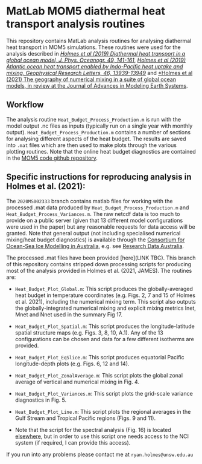 # MatLab MOM5 diathermal heat transport analysis routines

This repository contains MatLab analysis routines for analysing
diathermal heat transport in MOM5 simulations. These routines were
used for the analysis described in [*Holmes et al (2019) Diathermal
heat transport in a global ocean model, J. Phys. Oceanogr. 49,
141-161*](https://doi.org/10.1175/JPO-D-18-0098.1), [*Holmes et al
(2019) Atlantic ocean heat transport enabled by Indo-Pacific heat
uptake and mixing, Geophysical Research Letters, 46,
13939-13949*](https://doi.org/10.1029/2019GL085160) and [*Holmes et al
(2021) The geography of numerical mixing in a suite of global ocean
models, in review at the Journal of Advances in Modeling Earth
Systems](https://www.essoar.org/doi/10.1002/essoar.10504439.1).

## Workflow

The analysis routine `Heat_Budget_Process_Production.m` is run with
the model output .nc files as inputs (typically run on a single year
with monthly output). `Heat_Budget_Process_Production.m` contains a
number of sections for analysing different aspects of the heat
budget. The results are saved into `.mat` files which are then used to
make plots through the various plotting routines. Note that the online
heat budget diagnostics are contained in the [MOM5 code github
repository](https://github.com/mom-ocean/MOM5).

## Specific instructions for reproducing analysis in Holmes et al. (2021):

The `2020MS002333` branch contains matlab files for working with the
processed .mat data produced by `Heat_Budget_Process_Production.m` and
`Heat_Budget_Process_Variances.m`. The raw netcdf data is too much to
provide on a public server (given that 13 different model
configurations were used in the paper) but any reasonable requests for
data access will be granted. Note that general output (not including
specialised numerical mixing/heat budget diagnostics) is available
through the [Consortium for Ocean-Sea Ice Modelling in
Australia](http://cosima.org.au/), e.g. see [Research Data
Australia](https://researchdata.edu.au/cosima-model-output-collection/993052).

The processed .mat files have been provided [here](LINK TBC). This
branch of this repository contains stripped down processing scripts
for producing most of the analysis provided in Holmes et al. (2021,
JAMES). The routines are:

- `Heat_Budget_Plot_Global.m`: This script produces the
  globally-averaged heat budget in temperature coordinates
  (e.g. Figs. 2, 7 and 15 of Holmes et al. 2021), including the
  numerical mixing term. This script also outputs the
  globally-integrated numerical mixing and explicit mixing metrics
  Inet, Mnet and Nnet used in the summary Fig 17.

- `Heat_Budget_Plot_Spatial.m`: This script produces the
  longitude-latitude spatial structure maps (e.g. Figs. 3, 8, 10,
  A.1). Any of the 13 configurations can be chosen and data for a few
  different isotherms are provided.

- `Heat_Budget_Plot_EqSlice.m`: This script produces equatorial Pacific
  longitude-depth plots (e.g. Figs. 6, 12 and 14).

- `Heat_Budget_Plot_ZonalAverage.m`: This script plots the global zonal
  average of vertical and numerical mixing in Fig. 4.

- `Heat_Budget_Plot_Variances.m`: This script plots the grid-scale
  variance diagnostics in Fig. 5.

- `Heat_Budget_Plot_Line.m`: This script plots the regional averages
  in the Gulf Stream and Tropical Pacific regions (Figs. 9 and 11).

- Note that the script for the spectral analysis (Fig. 16) is located
  [elsewhere](https://github.com/rmholmes/cosima-scripts/blob/master/spectra_simple.ipynb),
  but in order to use this script one needs access to the NCI system
  (if required, I can provide this access).

If you run into any problems please contact me at
`ryan.holmes@unsw.edu.au`


